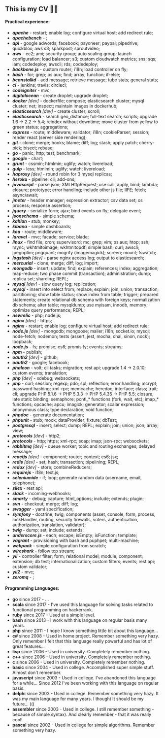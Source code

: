 This is my CV 🙈😬
-

#### Practical experience:

* ***apache*** - restart; enable log; configure virtual host; add redirect rule;
* ***apachebench*** - ;
* ***api*** - google adwords; facebook; payoneer; paypal; pipedrive; quickblox; aws s3; sparkpost; sproutvideo;
* ***aws*** - ec2; ami; security group; auto scaling group; launch configuration; load balancer; s3; custom cloudwatch metrics; sns; sqs; iam; codedeploy; awscli; rds; codedeploy;
* ***backbone.js*** - custom router; i18n; load controller on fly;
* ***bash*** - for; grep; ps aux; find; array; function; if-else;
* ***beanstalkd*** - add message; retrieve message; tube stats; general stats;
* ***ci*** - jenkins; travis; circleci;
* ***codeigniter*** - mvc;
* ***digitalocean*** - create droplet; upgrade droplet;
* ***docker*** *[dev]* - dockerfile; compose; elasticsearch cluster; mysql cluster; net; inspect; maintain images in dockerhub;
* ***elasticsearch*** *[dev]* - create cluster; scroll;
* ***elasticsearch*** - search geo_distance; full-text search; scripts; upgrade 1.6 → 2.2 → 5.4; reindex without downtime; move cluster from yellow to green status; aggregations;
* ***express*** - route; middleware; validator; i18n; cookieParser; session; render react (server side rendering);
* ***git*** - clone; merge; hooks; blame; diff; log; stash; apply patch; cherry-pick; bisect; rebase;
* ***go*** - panic; http; test; benchmark;
* ***google*** - chart;
* ***grunt*** - cssmin; htmlmin; uglify; watch; livereload;
* ***gulp*** - less; htmlmin; uglify; watch; livereload;
* ***haproxy*** *[dev]* - round robin for 3 mysql replicas;
* ***heroku*** - pipeline; cli; add-ons;
* ***javascript*** - parse json; XMLHttpRequest; use call, apply, bind; lambda; closure; prototype; error handling; include other js file; IIFE; fetch; async/await;
* ***jmeter*** - header manager; expression extractor; csv data set; os process; response assertion;
* ***jquery*** - serialize form; ajax; bind events on fly; delegate event;
* ***jsonschema*** - simple schema;
* ***kahlan*** - stub; monkey;
* ***kibana*** - simple dashboards;
* ***koa*** - route; middleware;
* ***laravel*** - mvc; facade; service; blade;
* ***linux*** - find file; cron; supervisord; mc; grep; vim; ps aux; htop; ssh; rsync; wkhtmltoimage; wkhtmltopdf; simple bash; curl; awscli; jpegoptim; pngquant; mogrify (imagemagick); screen; mount; fswatch;
* ***logstash*** *[dev]* - parse nginx access log; output to elasticsearch;  
* ***mercurial*** - clone; merge; diff; log; import;
* ***mongodb*** - insert; update; find; explain; references; index; aggregation; map-reduce; two phase commit (transaction); administration; dump; replica set; sharding; REPL;
* ***mysql*** *[dev]* - slow query log; replication;
* ***mysql*** - insert into select from; replace; explain; join; union; transaction; partitioning; show table status; show index from table; trigger; prepared statements; create relational db schema with foreign keys; normalization db schema; alter table; mysqldump; use myisam, innodb, memory; optimize query performance; REPL;
* ***newrelic*** - php; node.js;
* ***nginx*** *[dev]* - https;
* ***nginx*** - restart; enable log; configure virtual host; add redirect rule;
* ***node.js*** *[dev]* - mongodb; mongoose; mailer; i18n; socket.io; mysql; node-fetch; nodemon; tests (assert, jest, mocha, chai, sinon, nock); loopback;
* ***node.js*** - fs; promise; es6; promisify; events; streams;
* ***npm*** - publish;
* ***oauth2*** *[dev]* - github;
* ***oauth2*** - google; facebook;
* ***phalcon*** - volt; cli tasks; migration; rest api; upgrade 1.4 → 2.0.10; custom events; translation;
* ***php*** *[dev]* - xdebug; websockets;
* ***php*** - curl; session; regexp; pdo; spl; reflection; error handling; mcrypt; password hashing; xml-rpc; memcache; heredoc; interface; class; trait; cli; upgrade PHP 5.1.6 → PHP 5.3.3 → PHP 5.4.35 → PHP 5.5; closure; late static binding; semaphore; pcntl_* functions (fork, wait, etc); imap_* functions; opcache; apcu; imagick; generator; scalar expression; anonymous class; type declaration; void function;
* ***phpdoc*** - generate documentation;
* ***phpunit*** - stub; mock; dataProvider; fixture; dbTest;
* ***postgresql*** - insert; select; dump; REPL; explain; join; union; json; array; view;
* ***protocols*** *[dev]* - http2;
* ***protocols*** - http; https; xml-rpc; soap; imap; json-rpc; websockets;
* ***rabbitmq*** *[dev]* - queue worker; topic and routing exchanges; delayed message;
* ***reactjs*** *[dev]* - component; router; context; es6; jsx;
* ***redis*** *[dev]* - set; hash; transaction; pipelining; REPL;
* ***redux*** *[dev]* - store; combineReducers;
* ***requirejs*** - i18n; text.js;
* ***seleniumide*** - if; loop; generate random data (username, email, telephone);
* ***silex*** - rest api;
* ***slack*** - incoming-webhooks;
* ***smarty*** - debug; capture; html_options; include; extends; plugin;
* ***svn*** - checkout; merge; diff; log; 
* ***swagger*** - yaml specification;
* ***symfony*** - doctrine; twig; components (asset, console, form, process, lockHandler, routing, security firewalls, voters, authentication, authorization, translation, validator);
* ***twig*** - dump; set; include; extends;
* ***underscore.js*** - each; escape; isEmpty; isFunction; template;
* ***vagrant*** - provisioning with bash and puphpet; multi-machine;
* ***webpack*** - simple configuration from scratch;
* ***wireshark*** - follow tcp stream;
* ***yii*** - controller filter; form; relational model; module; component; extension; db test; internationalization; custom filters; events; rest api; custom validator;
* ***yii2*** - mvc;
* ***zeromq*** - ;

#### Programming Languages:

* **go** since 2017 - ...
* **scala** since 2017 - I've used this language for solving tasks related to functional programming on hackerrank.
* **ruby** since 2017 - Used at a simple level.
* **bash** since 2013 - I work with this language on regular basis many years.
* **php** since 2011 - I hope I know something little bit about this language...
* **c#** since 2008 - Used in home project. Remember something very hazy. Only remember I felt that this language really powerful and has lot of great features...
* **lisp** since 2006 - Used in university. Completely remember nothing.
* **c++** since 2006 - Used in university. Completely remember nothing.
* **c** since 2006 - Used in university. Completely remember nothing.
* **basic** since 2004 - Used in college. Accomplished super simple stuff. Almost don't remember.
* **javascript** since 2003 - Used in college. I've abandoned this language for a while... Since 2012 I've been working with this language on regular basis.
* **delphi** since 2003 - Used in college. Remember something very hazy. It was my main language for many years. I thought It should be my future... (((
* **assembler** since 2003 - Used in college. I still remember something - because of simple syntax). And clearly remember - that it was really cool!
* **pascal** since 2002 - Used in college for simple algorithms. Remember something very hazy.
